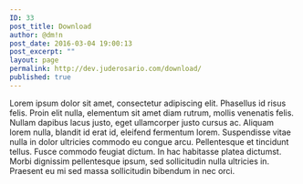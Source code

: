 ```yaml
---
ID: 33
post_title: Download
author: @dm!n
post_date: 2016-03-04 19:00:13
post_excerpt: ""
layout: page
permalink: http://dev.juderosario.com/download/
published: true
---
```

Lorem ipsum dolor sit amet, consectetur adipiscing elit. Phasellus id risus felis. Proin elit nulla, elementum sit amet diam rutrum, mollis venenatis felis. Nullam dapibus lacus justo, eget ullamcorper justo cursus ac. Aliquam lorem nulla, blandit id erat id, eleifend fermentum lorem. Suspendisse vitae nulla in dolor ultricies commodo eu congue arcu. Pellentesque et tincidunt tellus. Fusce commodo feugiat dictum. In hac habitasse platea dictumst. Morbi dignissim pellentesque ipsum, sed sollicitudin nulla ultricies in. Praesent eu mi sed massa sollicitudin bibendum in nec orci.